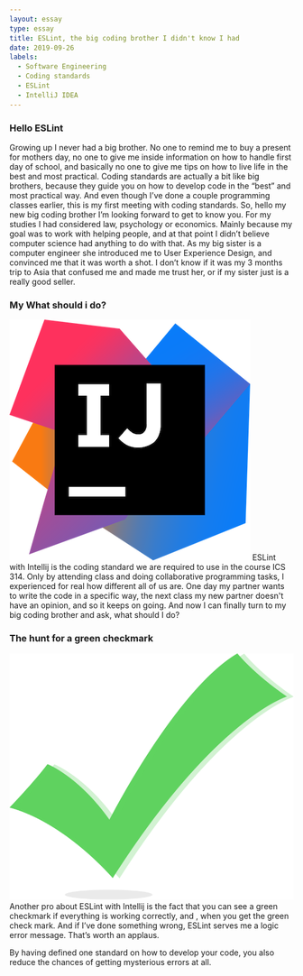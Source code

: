```yaml
---
layout: essay
type: essay
title: ESLint, the big coding brother I didn't know I had
date: 2019-09-26
labels:
  - Software Engineering
  - Coding standards
  - ESLint
  - IntelliJ IDEA
---
```



<h3> Hello ESLint </h3>
Growing up I never had a big brother. No one to remind me to buy a present for mothers day, no one to give me inside information on how to handle first day of school, and basically no one to give me tips on how to live life in the best and most practical. Coding standards are actually a bit like big brothers, because they guide you on how to develop code in the “best” and most practical way. And even though I’ve done a couple programming classes earlier, this is my first meeting with coding standards. So, hello my new big coding brother I’m looking forward to get to know you.
For my studies I had considered law, psychology or economics. Mainly because my goal was to work with helping people, and at that point I didn’t believe computer science had anything to do with that. As my big sister is a computer engineer she introduced me to User Experience Design, and convinced me that it was worth a shot. I don’t know if it was my 3 months trip to Asia that confused me and made me trust her, or if my sister just is a really good seller.

<h3>My What should i do? </h3>
<img class="ui small right floated image" src="../images/intelliJ.png">
ESLint with Intellij is the coding standard we are required to use in the course ICS 314. Only by attending class and doing collaborative programming tasks, I experienced for real how different all of us are. One day my partner wants to write the code in a specific way, the next class my new partner doesn't have an opinion, and so it keeps on going. And now I can finally turn to my big coding brother and ask, what should I do?


<h3>The hunt for a green checkmark</h3>
<img class="ui right floated image" src="../images/checkmark.png">
Another pro about ESLint with Intellij is the fact that you can see a green checkmark if everything is working correctly, and , when you get the green check mark. And if I’ve done something wrong, ESLint serves me a logic error message. That’s worth an applaus. 

By having defined one standard on how to develop your code, you also reduce the chances of getting mysterious errors at all. 
